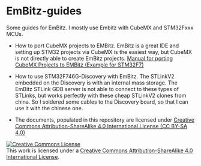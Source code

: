 # EmBitz-guides
Some guides for EmBitz. I mostly use Embitz with CubeMX and STM32Fxxx MCUs.

  - How to port CubeMX projects to EMBitz. EmBitz is a great IDE and setting up STM32 projects via CubeMX is the easiest way, but CubeMX is not directly able to create EmBitz projects. [Manual for porting CubeMX Projects to EMBitz (Example for STM32F7)](Manual%20for%20porting%20CubeMX%20Projects%20to%20EMBitz%20(Example%20for%20STM32F7).pdf)
  
  - How to use STM32F746G-Discovery with EmBitz. The STLinkV2 embedded on the Discovery is with an internal mass storage. The EmBitz STLink GDB server is not able to connect to these types of STLinks, but works perfectly with these cheap STLinkV2 clones from china. So I soldered some cables to the Discovery board, so that I can use it with the chinese one.

  - The documents, populated in this repository are licensed under <a rel="license" href="http://creativecommons.org/licenses/by-sa/4.0/">Creative Commons Attribution-ShareAlike 4.0 International License (CC BY-SA 4.0)</a> 
    
    
<a rel="license" href="http://creativecommons.org/licenses/by-sa/4.0/"><img alt="Creative Commons License" style="border-width:0" src="https://i.creativecommons.org/l/by-sa/4.0/88x31.png" /></a><br />This work is licensed under a <a rel="license" href="http://creativecommons.org/licenses/by-sa/4.0/">Creative Commons Attribution-ShareAlike 4.0 International License</a>.
